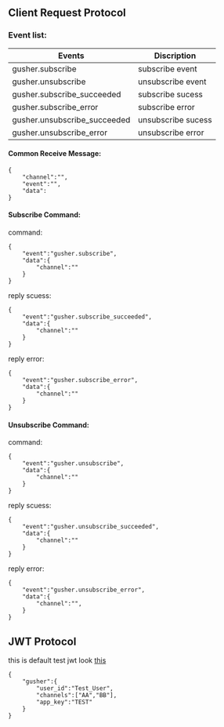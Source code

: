 
## Client Request Protocol

### Event list:

Events|Discription
---|---
gusher.subscribe|subscribe event
gusher.unsubscribe|unsubscribe event
gusher.subscribe_succeeded|subscribe sucess
gusher.subscribe_error|subscribe error
gusher.unsubscribe_succeeded|unsubscribe sucess
gusher.unsubscribe_error|unsubscribe error

#### Common Receive Message:

```
{
    "channel":"",
    "event":"",
    "data":
}
```



#### Subscribe Command:

command:
```
{
    "event":"gusher.subscribe",
    "data":{
        "channel":""
    }
}
```

reply scuess:
```
{
    "event":"gusher.subscribe_succeeded",
    "data":{
        "channel":""
    }
}
```

reply error:
```
{
    "event":"gusher.subscribe_error",
    "data":{
        "channel":""
    }
}
```

#### Unsubscribe Command:

command:
```
{
    "event":"gusher.unsubscribe",
    "data":{
        "channel":""
    }
}
```

reply scuess:
```
{
    "event":"gusher.unsubscribe_succeeded",
    "data":{
        "channel":""
    }
}
```

reply error:
```
{
    "event":"gusher.unsubscribe_error",
    "data":{
        "channel":"",
    }
}
```

## JWT Protocol

this is default test jwt look [this](https://github.com/syhlion/gusher.cluster/blob/master/test/jwt/jwt.go)
```
{
    "gusher":{
        "user_id":"Test_User",
        "channels":["AA","BB"],
        "app_key":"TEST"
    }
}
```


